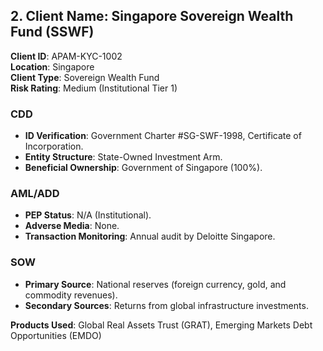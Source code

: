 ## 2. **Client Name**: Singapore Sovereign Wealth Fund (SSWF)  
**Client ID**: APAM-KYC-1002  
**Location**: Singapore  
**Client Type**: Sovereign Wealth Fund  
**Risk Rating**: Medium (Institutional Tier 1)  

### CDD  
- **ID Verification**: Government Charter #SG-SWF-1998, Certificate of Incorporation.  
- **Entity Structure**: State-Owned Investment Arm.  
- **Beneficial Ownership**: Government of Singapore (100%).  

### AML/ADD  
- **PEP Status**: N/A (Institutional).  
- **Adverse Media**: None.  
- **Transaction Monitoring**: Annual audit by Deloitte Singapore.  

### SOW  
- **Primary Source**: National reserves (foreign currency, gold, and commodity revenues).  
- **Secondary Sources**: Returns from global infrastructure investments.  

**Products Used**: Global Real Assets Trust (GRAT), Emerging Markets Debt Opportunities (EMDO)